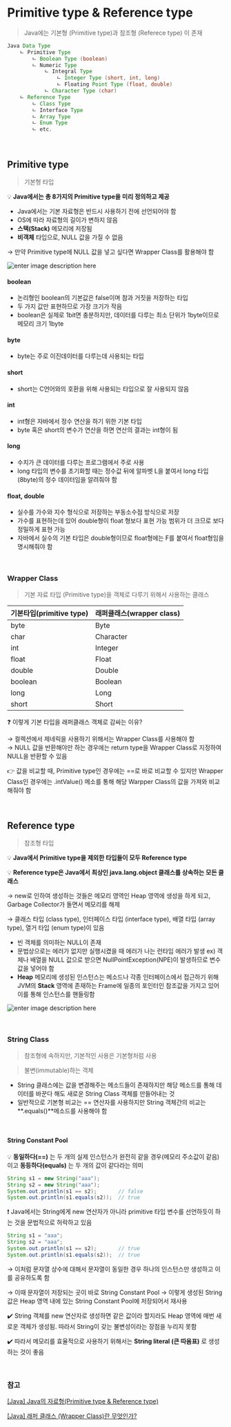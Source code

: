 # Primitive type & Reference type

> Java에는 기본형 (Primitive type)과 참조형 (Referece type) 이 존재

```java
Java Data Type
	ㄴ Primitive Type
		ㄴ Boolean Type (boolean)
		ㄴ Numeric Type
			ㄴ Integral Type
				ㄴ Integer Type (short, int, long)
				ㄴ Floating Point Type (float, double)
			ㄴ Character Type (char)
	ㄴ Reference Type
		ㄴ Class Type
		ㄴ Interface Type
		ㄴ Array Type
		ㄴ Enum Type
		ㄴ etc.
```

<br/>

## Primitive type

> 기본형 타입

:bulb: **Java에서는 총 8가지의 Primitive type을 미리 정의하고 제공**

- Java에서는 기본 자료형은 반드시 사용하기 전에 선언되어야 함
- OS에 따라 자료형의 길이가 변하지 않음
- **스택(Stack)** 메모리에 저장됨
- **비객체** 타입으로, NULL 값을 가질 수 없음

&rarr; 만약 Primitive type에 NULL 값을 넣고 싶다면 Wrapper Class를 활용해야 함

![enter image description here](https://github.com/GimunLee/tech-refrigerator/blob/master/Language/JAVA/resources/java-type-001.png?raw=true)

#### boolean

- 논리형인 boolean의 기본값은 false이며 참과 거짓을 저장하는 타입
- 두 가지 값만 표현하므로 가장 크기가 작음
- boolean은 실제로 1bit면 충분하지만, 데이터를 다루는 최소 단위가 1byte이므로 메모리 크기 1byte

#### byte

- byte는 주로 이진데이터를 다루는데 사용되는 타입

#### short

- short는 C언어와의 호환을 위해 사용되는 타입으로 잘 사용되지 않음

#### int

- int형은 자바에서 정수 연산을 하기 위한 기본 타입
- byte 혹은 short의 변수가 연산을 하면 연산의 결과는 int형이 됨

#### long

- 수치가 큰 데이터를 다루는 프로그램에서 주로 사용
- long 타입의 변수를 초기화할 때는 정수값 뒤에 알파벳 L을 붙여서 long 타입(8byte)의 정수 데이터임을 알려줘야 함

#### float, double

- 실수를 가수와 지수 형식으로 저장하는 부동소수점 방식으로 저장
- 가수를 표현하는데 있어 double형이 float 형보다 표현 가능 범위가 더 크므로 보다 정밀하게 표현 가능
- 자바에서 실수의 기본 타입은 double형이므로 float형에는 F를 붙여서 float형임을 명시해줘야 함

<br/>

### Wrapper Class

> 기본 자료 타입 (Primitive type)을 객체로 다루기 위해서 사용하는 클래스

| 기본타입(primitive type) | 래퍼클래스(wrapper class) |
| ------------------------ | ------------------------- |
| byte                     | Byte                      |
| char                     | Character                 |
| int                      | Integer                   |
| float                    | Float                     |
| double                   | Double                    |
| boolean                  | Boolean                   |
| long                     | Long                      |
| short                    | Short                     |

:question: 이렇게 기본 타입을 래퍼클래스 객체로 감싸는 이유?

&rarr; 컬렉션에서 제네릭을 사용하기 위해서는 Wrapper Class를 사용해야 함<br/>
&rarr; NULL 값을 반환해야만 하는 경우에는 return type을 Wrapper Class로 지정하여 NULL을 반환할 수 있음

:point_right: 값을 비교할 때, Primitive type인 경우에는 ==로 바로 비교할 수 있지만 Wrapper Class인 경우에는 .intValue() 메소를 통해 해당 Warpper Class의 값을 가져와 비교해줘야 함

<br/>

## Reference type

> 참조형 타입

:bulb: **Java에서 Primitive type을 제외한 타입들이 모두 Reference type**

:bulb: **Reference type은 Java에서 최상인 java.lang.object 클래스를 상속하는 모든 클래스**

&rarr; new로 인하여 생성하는 것들은 메모리 영역인 Heap 영역에 생성을 하게 되고, Garbage Collector가 돌면서 메모리를 해제

&rarr; 클래스 타입 (class type), 인터페이스 타입 (interface type), 배열 타입 (array type), 열거 타입 (enum type)이 있음

- 빈 객체를 의미하는 NULL이 존재
- 문법상으로는 에러가 없지만 실행시켰을 때 에러가 나는 런타임 에러가 발생
  ex) 객체나 배열을 NULL 값으로 받으면 NullPointException(NPE)이 발생하므로 변수값을 넣어야 함
- **Heap** 메모리에 생성된 인스턴스는 메소드나 각종 인터페이스에서 접근하기 위해 JVM의 **Stack** 영역에 존재하는 Frame에 일종의 포인터인 참조값을 가지고 있어 이를 통해 인스턴스를 핸들링함

![enter image description here](https://github.com/GimunLee/tech-refrigerator/blob/master/Language/JAVA/resources/java-type-002.png?raw=true)

<br/>

### String Class

> 참조형에 속하지만, 기본적인 사용은 기본형처럼 사용

> 불변(immutable)하는 객체

- String 클래스에는 값을 변경해주는 메소드들이 존재하지만 해당 메소드를 통해 데이터를 바꾼다 해도 새로운 String Class 객체를 만들어내는 것
- 일반적으로 기본형 비교는 == 연산자를 사용하지만 String 객체간의 비교는 **.equals()**메소드를 사용해야 함

<br/>

#### String Constant Pool

:bulb: **동일하다(==)** 는 두 개의 실제 인스턴스가 완전히 같을 경우(메모리 주소값이 같음)이고 **동등하다(equals)** 는 두 개의 값이 같다라는 의미

```java
String s1 = new String("aaa");
String s2 = new String("aaa");
System.out.println(s1 == s2);       // false
System.out.println(s1.equals(s2));  // true
```

:heavy_exclamation_mark: Java에서는 String에게 new 연산자가 아니라 primitive 타입 변수를 선언하듯이 하는 것을 문법적으로 허락하고 있음

```java
String s1 = "aaa";
String s2 = "aaa";
System.out.println(s1 == s2);       // true
System.out.println(s1.equals(s2));  // true
```

&rarr; 이처럼 문자열 상수에 대해서 문자열이 동일한 경우 하나의 인스턴스만 생성하고 이를 공유하도록 함

&rarr; 이때 문자열이 저장되는 곳이 바로 String Constant Pool
&rarr; 이렇게 생성된 String 값은 Heap 영역 내에 있는 String Constant Pool에 저장되어서 재사용

:heavy_check_mark: String 객체를 new 연산자로 생성하면 같은 값이라 할지라도 Heap 영역에 매번 새로운 객체가 생성됨. 따라서 String이 갖는 불변성이라는 장점을 누리지 못함

:heavy_check_mark: 따라서 메모리를 효율적으로 사용하기 위해서는 **String literal (큰 따옴표)** 로 생성하는 것이 좋음

<br/>

### 참고

[[Java] Java의 자료형(Primitive type & Reference type)](https://coder-in-war.tistory.com/entry/Java-13-Java%EC%9D%98-%EC%9E%90%EB%A3%8C%ED%98%95-Primitive-type-Reference-type)

[[Java] 래퍼 클래스 (Wrapper Class)란 무엇인가?](https://coding-factory.tistory.com/547)
